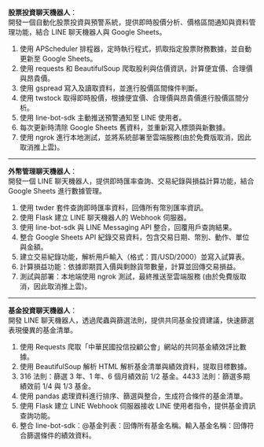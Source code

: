 **股票投資聊天機器人**：   
開發一個自動化股票投資與預警系統，提供即時股價分析、價格區間通知與資料管理功能，結合 LINE 聊天機器人與 Google Sheets。

1. 使用 APScheduler 排程器，定時執行程式，抓取指定股票財務數據，並自動更新至 Google Sheets。  
2. 使用 requests 和 BeautifulSoup 爬取股利與估價資訊，計算便宜價、合理價與昂貴價。
3. 使用 gspread 寫入及讀取資料，並進行股價區間條件判斷。
4. 使用 twstock 取得即時股價，根據便宜價、合理價與昂貴價進行股價區間分析。
5. 使用 line-bot-sdk 主動推送預警通知至 LINE 使用者。
6. 每次更新時清除 Google Sheets 舊資料，並重新寫入標頭與新數據。
7. 使用 ngrok 進行本地測試，並將系統部署至雲端服務(由於免費版取消，因此取消推上雲)。
---
**外幣管理聊天機器人**：  
開發一個 LINE 聊天機器人，提供即時匯率查詢、交易紀錄與損益計算功能，結合 Google Sheets 進行數據管理。
1. 使用 twder 套件查詢即時匯率資料，回傳所有幣別匯率資訊。  
2. 使用 Flask 建立 LINE 聊天機器人的 Webhook 伺服器。  
3. 使用 line-bot-sdk 與 LINE Messaging API 整合，回覆用戶查詢結果。  
4. 整合 Google Sheets API 紀錄交易資料，包含交易日期、幣別、動作、單位與金額。  
5. 建立交易紀錄功能，解析用戶輸入（格式：買/USD/2000）並寫入試算表。  
6. 計算損益功能：依據即期買入價與剩餘貨幣數量，計算並回傳交易損益。  
7. 測試與部署：本地端使用 ngrok 測試，最終推送至雲端服務 (由於免費版取消，因此取消推上雲)。
---
**基金投資聊天機器人**：  
開發 LINE 聊天機器人，透過爬蟲與篩選法則，提供共同基金投資建議，快速篩選表現優異的基金清單。

1. 使用 Requests 爬取「中華民國投信投顧公會」網站的共同基金績效評比數據。  
2. 使用 BeautifulSoup 解析 HTML 解析基金清單與績效資料，提取目標數據。  
3. 316 法則：篩選 3 年、1 年、6 個月績效前 1/2 基金。4433 法則：篩選多期績效前 1/4 與 1/3 基金。
4. 使用 pandas 處理資料進行排序、篩選與整合，生成符合條件的基金清單。
5. 使用 Flask 建立 LINE Webhook 伺服器接收 LINE 使用者指令，提供基金資訊查詢功能。  
6. 整合 line-bot-sdk：@基金列表：回傳所有基金名稱。輸入基金名稱：回傳符合篩選條件的績效資料。


